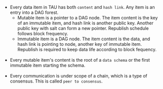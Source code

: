 * Every data item in TAU has both `content` and `hash link`. Any item is an entry into a DAG forest. 
  * Mutable item is a pointer to a DAG node. The item content is the key of an immutable item, and hash link is another public key. Another public key with salt can form a new pointer. Republish schedule follows block frequency. 
  * Immutable item is a DAG node. The item content is the data, and hash link is pointing to node, another key of immutable item. Republish is required to keep data life according to block fequency. <br><br>
* Every mutable item's content is the root of a `data schema` or the first immutable item starting the schema.<br><br>
* Every communication is under scope of a chain, which is a type of consensus. This is called `peer to consensus`.

